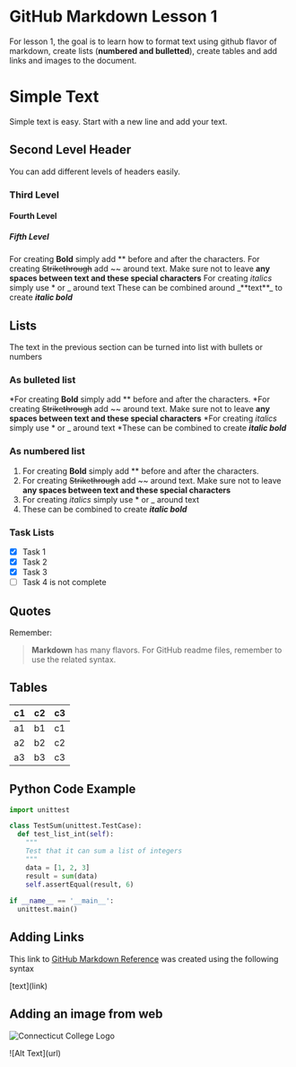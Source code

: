 # GitHub Markdown Lesson 1
For lesson 1, the goal is to learn how to format text using github flavor of markdown, create lists (**numbered and bulletted**), create tables and add links and images to the document.
# Simple Text
Simple text is easy. Start with a new line and add your text.
## Second Level Header
You can add different levels of headers easily.
### Third Level
#### Fourth Level
##### Fifth Level
For creating **Bold** simply add ** before and after the characters.
For creating ~~Strikethrough~~ add ~~ around text. Make sure not to leave **any spaces between text and these special characters**
For creating *italics* simply use * or _ around text
These can be combined around \_\*\*text\*\*\_ to create _**italic bold**_
## Lists
The text in the previous section can be turned into list with bullets or numbers
### As bulleted list
*For creating **Bold** simply add ** before and after the characters.
*For creating ~~Strikethrough~~ add ~~ around text. Make sure not to leave **any spaces between text and these special characters**
*For creating *italics* simply use * or _ around text
*These can be combined to create _**italic bold**_
### As numbered list
1. For creating **Bold** simply add ** before and after the characters.
2. For creating ~~Strikethrough~~ add ~~ around text. Make sure not to leave **any spaces between text and these special characters**
3. For creating *italics* simply use * or _ around text
4. These can be combined to create _**italic bold**_
### Task Lists
- [X] Task 1
- [X] Task 2
- [X] Task 3
- [ ] Task 4 is not complete
## Quotes
Remember:
> **Markdown** has many flavors. For GitHub readme files, remember to use the related syntax.
## Tables
c1|c2|c3
--|--|--
a1|b1|c1
a2|b2|c2
a3|b3|c3
## Python Code Example
```python 
import unittest

class TestSum(unittest.TestCase):
  def test_list_int(self):
    """
    Test that it can sum a list of integers
    """
    data = [1, 2, 3]
    result = sum(data)
    self.assertEqual(result, 6)
    
if __name__ == '__main__':    
  unittest.main()
```
## Adding Links
This link to [GitHub Markdown Reference](https://guides.github.com/features/mastering-markdown/) was created using the following syntax

\[text\]\(link\)
## Adding an image from web
![Connecticut College Logo](https://www.conncoll.edu/media/website-media/visualidentity/images/Seal-Color.jpg)

\!\[Alt Text\]\(url\)
